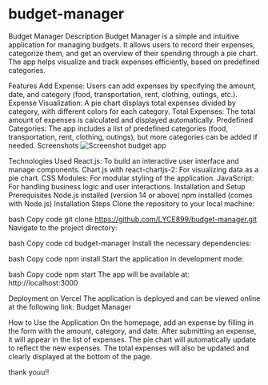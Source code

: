 ﻿# budget-manager
Budget Manager
Description
Budget Manager is a simple and intuitive application for managing budgets. It allows users to record their expenses, categorize them, and get an overview of their spending through a pie chart. The app helps visualize and track expenses efficiently, based on predefined categories.

Features
Add Expense: Users can add expenses by specifying the amount, date, and category (food, transportation, rent, clothing, outings, etc.).
Expense Visualization: A pie chart displays total expenses divided by category, with different colors for each category.
Total Expenses: The total amount of expenses is calculated and displayed automatically.
Predefined Categories: The app includes a list of predefined categories (food, transportation, rent, clothing, outings), but more categories can be added if needed.
Screenshots
![Screenshot budget app](https://github.com/user-attachments/assets/3aafe4bd-248d-4439-9b24-78e7793197ce)


Technologies Used
React.js: To build an interactive user interface and manage components.
Chart.js with react-chartjs-2: For visualizing data as a pie chart.
CSS Modules: For modular styling of the application.
JavaScript: For handling business logic and user interactions.
Installation and Setup
Prerequisites
Node.js installed (version 14 or above)
npm installed (comes with Node.js)
Installation Steps
Clone the repository to your local machine:

bash
Copy code
git clone https://github.com/LYCE899/budget-manager.git
Navigate to the project directory:

bash
Copy code
cd budget-manager
Install the necessary dependencies:

bash
Copy code
npm install
Start the application in development mode:

bash
Copy code
npm start
The app will be available at: http://localhost:3000

Deployment on Vercel
The application is deployed and can be viewed online at the following link: Budget Manager

How to Use the Application
On the homepage, add an expense by filling in the form with the amount, category, and date.
After submitting an expense, it will appear in the list of expenses.
The pie chart will automatically update to reflect the new expenses.
The total expenses will also be updated and clearly displayed at the bottom of the page.

thank youu!!
